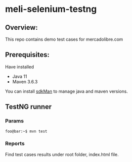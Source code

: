 # meli-selenium-testng

## Overview:

This repo contains demo test cases for mercadolibre.com

## Prerequisites:

Have installed

- Java 11
- Maven 3.6.3

You can install [sdkMan](https://sdkman.io/) to manage java and maven versions.

## TestNG runner

### Params

```console
foo@bar:~$ mvn test
```

### Reports
Find test cases results under root folder, index.html file.

